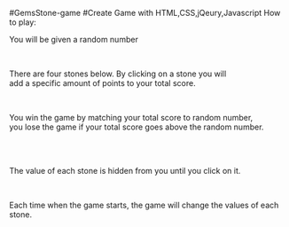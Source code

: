 #GemsStone-game
#Create Game with HTML,CSS,jQeury,Javascript
How to play:<br>
                    <p>You will be given a random number</p><br>
                    <p>There are four stones below. By clicking on a stone you will <br>add a specific amount of points to your total score.</p><br>
                    <p>You win the game by matching your total score to random number,<br> you lose the game if your total score goes above the random number.</p><br>  
                    <p>The value of each stone is hidden from you until you click on it.</p><br>
                    <p>Each time when the game starts, the game will change the values of each stone.</p>
